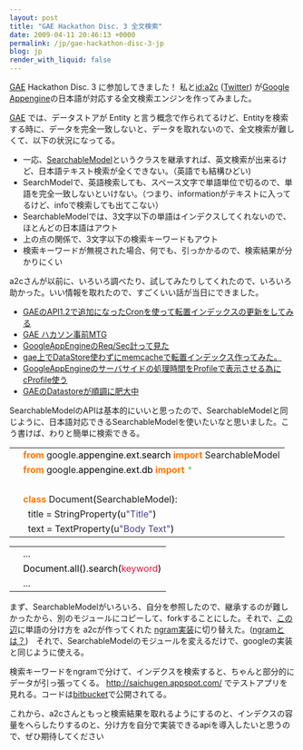 ```yaml
---
layout: post
title: "GAE Hackathon Disc. 3 全文検索"
date: 2009-04-11 20:46:13 +0000
permalink: /jp/gae-hackathon-disc-3-jp
blog: jp
render_with_liquid: false
---
```


<p><a href="http://code.google.com/appengine/" title="Google App Engine">GAE</a> Hackathon Disc. 3 に参加してきました！ 私と<a href="http://d.hatena.ne.jp/a2c/">id:a2c</a> (<a href="http://twitter.com/atusi">Twitter</a>) が<a href="http://www.google.com/" title="Google">Google</a> <a href="http://code.google.com/appengine/" title="Appengine">Appengine</a>の日本語が対応する全文検索エンジンを作ってみました。</p>

<p><a href="http://code.google.com/appengine/" title="Google App Engine">GAE</a> では、データストアが Entity と言う概念で作られてるけど、Entityを検索する時に、データを完全一致しないと、データを取れないので、全文検索が難しくて、以下の状況になってる。</p>
<ul>
<li>一応、<a href="http://code.google.com/p/googleappengine/source/browse/trunk/python/google/appengine/ext/search/__init__.py#287">SearchableModel</a>というクラスを継承すれば、英文検索が出来るけど、日本語テキスト検索が全くできない。（英語でも結構ひどい)</li>
<li>SearchModelで、英語検索しても、スペース文字で単語単位で切るので、単語を完全一致しないといけない。（つまり、informationがテキストに入ってるけど、infoで検索しても出てこない）</li>
<li>SearchableModelでは、3文字以下の単語はインデクスしてくれないので、ほとんどの日本語はアウト</li>
<li>上の点の関係で、3文字以下の検索キーワードもアウト</li>
<li>検索キーワードが無視された場合、何でも、引っかかるので、検索結果が分かりにくい</li>
</ul>

<p>a2cさんが以前に、いろいろ調べたり、試してみたりしてくれたので、いろいろ助かった。いい情報を取れたので、すごくいい話が当日にできました。</p>

<ul>
<li><a href="http://d.hatena.ne.jp/a2c/20090409/1239209449">GAEのAPI1.2で追加になったCronを使って転置インデックスの更新をしてみる</a></li>
<li><a href="http://d.hatena.ne.jp/a2c/20090407/1239086203">GAE ハカソン事前MTG</a></li>
<li><a href="http://d.hatena.ne.jp/a2c/20090402/1238608082">GoogleAppEngineのReq/Sec計って見た</a></li>
<li><a href="http://d.hatena.ne.jp/a2c/20090401/1238579242">gae上でDataStore使わずにmemcacheで転置インデックス作ってみた。</a></li>
<li><a href="http://d.hatena.ne.jp/a2c/20090331/1238464001">GoogleAppEngineのサーバサイドの処理時間をProfileで表示させる為にcProfile使う</a></li>
<li><a href="http://d.hatena.ne.jp/a2c/20090326/1238000082">GAEのDatastoreが順調に肥大中</a></li>
</ul>

<p>SearchableModelのAPIは基本的にいいと思ったので、SearchableModelと同じように、日本語対応できるSearchableModelを使いたいなと思いました。こう書けば、わりと簡単に検索できる。</p>

<div class="codeblock amc_python amc_short"><table><tr class="amc_code_odd"><td class="amc_line"><div class="amc1"></div></td><td><span style="color: #ff7700;font-weight:bold;">from</span> google.<span style="color: black;">appengine</span>.<span style="color: black;">ext</span>.<span style="color: black;">search</span> <span style="color: #ff7700;font-weight:bold;">import</span> SearchableModel<br /></td></tr><tr class="amc_code_even"><td class="amc_line"><div class="amc2"></div></td><td><span style="color: #ff7700;font-weight:bold;">from</span> google.<span style="color: black;">appengine</span>.<span style="color: black;">ext</span>.<span style="color: black;">db</span> <span style="color: #ff7700;font-weight:bold;">import</span> <span style="color: #66cc66;">*</span><br /></td></tr><tr class="amc_code_odd"><td class="amc_line"><div class="amc3"></div></td><td><br /></td></tr><tr class="amc_code_even"><td class="amc_line"><div class="amc4"></div></td><td><span style="color: #ff7700;font-weight:bold;">class</span> Document<span style="color: black;">&#40;</span>SearchableModel<span style="color: black;">&#41;</span>:<br /></td></tr><tr class="amc_code_odd"><td class="amc_line"><div class="amc5"></div></td><td>&nbsp; title = StringProperty<span style="color: black;">&#40;</span>u<span style="color: #483d8b;">&quot;Title&quot;</span><span style="color: black;">&#41;</span><br /></td></tr><tr class="amc_code_even"><td class="amc_line"><div class="amc6"></div></td><td>&nbsp; text = TextProperty<span style="color: black;">&#40;</span>u<span style="color: #483d8b;">&quot;Body Text&quot;</span><span style="color: black;">&#41;</span></td></tr></table></div>

<div class="codeblock amc_python amc_short"><table><tr class="amc_code_odd"><td class="amc_line"><div class="amc1"></div></td><td>...<br /></td></tr><tr class="amc_code_even"><td class="amc_line"><div class="amc2"></div></td><td><span style="color: black;">Document</span>.<span style="color: black;">all</span><span style="color: black;">&#40;</span><span style="color: black;">&#41;</span>.<span style="color: black;">search</span><span style="color: black;">&#40;</span><span style="color: #dc143c;">keyword</span><span style="color: black;">&#41;</span><br /></td></tr><tr class="amc_code_odd"><td class="amc_line"><div class="amc3"></div></td><td>...</td></tr></table></div>

<p>まず、SearchableModelがいろいろ、自分を参照したので、継承するのが難しかったから、別のモジュールにコピーして、forkすることにした。それで、<a href="http://bitbucket.org/a2c/gaehackathon_misopotato/src/e26dda1c611c/saichugen/ian/search/__init__.py#cl-195">この辺</a>に単語の分け方を a2cが作ってくれた <a href="http://bitbucket.org/a2c/gaehackathon_misopotato/src/e26dda1c611c/saichugen/a2c/n_gram.py#cl-1">ngram実装</a>に切り替えた。(<a href="http://d.hatena.ne.jp/keyword/N-gram">ngramとは？</a>)　それで、SearchableModelのモジュールを変えるだけで、googleの実装と同じように使える。</p>

<p>検索キーワードをngramで分けて、インデクスを検索すると、ちゃんと部分的にデータが引っ張ってくる。 <a href="http://saichugen.appspot.com/">http://saichugen.appspot.com/</a> でテストアプリを見れる。コードは<a href="http://bitbucket.org/a2c/gaehackathon_misopotato/">bitbucket</a>で公開されてる。</p>

<p>これから、a2cさんともっと検索結果を取れるようにするのと、インデクスの容量をへらしたりするのと、分け方を自分で実装できるapiを導入したいと思うので、ぜひ期待してください
